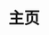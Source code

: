 ---
# containerClass: home
home: true
icon: house
title: 主页
heroImage: /logo.png
bgImage: /assets/image/docs-bg.jpg
bgImageDark: https://theme-hope-assets.vuejs.press/bg/6-dark.svg
bgImageStyle:
  background-attachment: fixed
heroText: Capybara X
heroFullScreen: true
tagline: Capybara X Docs
actions:
  - text: 前端开发
    icon: code
    link: /front-end/
    type: primary

  - text: 代码笔记
    icon: file-code
    link: /notes/

# features:
#   - title: 代码笔记
#     icon: code
#     details: 工作、学习产生的代码笔记
#     link: /notes/

#   - title: 书签
#     icon: tag
#     details: 工作、学习常用网址
#     link: /bookmark/

#   - title: 前端开发
#     icon: file-code
#     details: 前端开发相关文档
#     link: /front-end/

copyright: false
footer: Copyright © 2025 Capybara X <a href="https://beian.miit.gov.cn/" style="color:rgba(60, 60, 67, 0.65)" target="_blank">黔ICP备2025044465号</a>
---